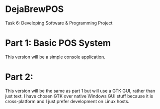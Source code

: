 # DejaBrewPOS
Task 6: Developing Software &amp; Programming Project

# Part 1: Basic POS System
This version will be a simple console application.

# Part 2: 
This version will be the same as part 1 but will use a GTK GUI, rather than just text.
I have chosen GTK over native Windows GUI stuff because it is cross-platform and I just prefer
development on Linux hosts.
